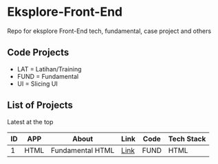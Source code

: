 # Eksplore-Front-End
Repo for eksplore Front-End tech, fundamental, case project and others

## Code Projects

- LAT = Latihan/Training
- FUND = Fundamental
- UI = Slicing UI

## List of Projects

Latest at the top

| ID | APP                                  | About  | Link  | Code  |  Tech Stack  |
| -- | ------------------------------------ |------| ------ | ------ |  ------ | 
| 1  | HTML           | Fundamental HTML | [Link](https://github.com/Mjajang/LAT-Laravel-11) | FUND | HTML |
